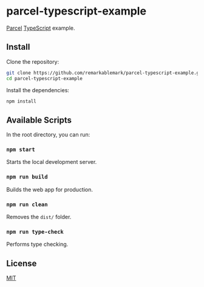 # parcel-typescript-example

[Parcel](https://parceljs.org/) [TypeScript](https://www.typescriptlang.org/) example.

## Install

Clone the repository:

```sh
git clone https://github.com/remarkablemark/parcel-typescript-example.git
cd parcel-typescript-example
```

Install the dependencies:

```sh
npm install
```

## Available Scripts

In the root directory, you can run:

### `npm start`

Starts the local development server.

### `npm run build`

Builds the web app for production.

### `npm run clean`

Removes the `dist/` folder.

### `npm run type-check`

Performs type checking.

## License

[MIT](LICENSE)
